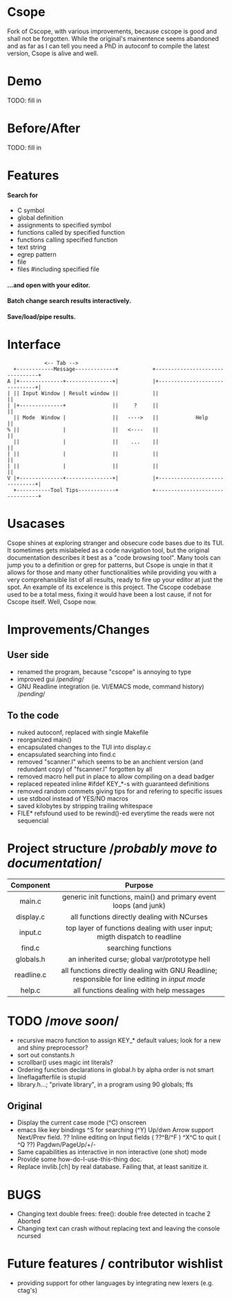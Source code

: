 # Csope
Fork of Cscope, with various improvements, because cscope is good and shall not be forgotten.
While the original's mainentence seems abandoned and as far as I can tell you need a PhD in autoconf to compile the latest version,
Csope is alive and well.

# Demo
 TODO: fill in

# Before/After
 TODO: fill in

# Features
#### Search for
 + C symbol
 + global definition
 + assignments to specified symbol
 + functions called by specified function
 + functions calling specified function
 + text string
 + egrep pattern
 + file
 + files #including specified file
#### ...and open with your editor.
#### Batch change search results **interactively**.
#### Save/load/pipe results.

# Interface
	            <-- Tab -->
	  +------------Message-------------+           +--------------------------------+
	A |+--------------+---------------+|           |+------------------------------+|
	| || Input Window | Result window ||           ||                              ||
	| |+--------------+               ||     ?     ||                              ||
	  || Mode  Window |               ||   ---->   ||            Help              ||
	% ||              |               ||   <----   ||                              ||
	  ||              |               ||    ...    ||                              ||
	| ||              |               ||           ||                              ||
	| ||              |               ||           ||                              ||
	V |+--------------+---------------+|           |+------------------------------+|
	  +-----------Tool Tips------------+           +--------------------------------+

# Usacases
Csope shines at exploring stranger and obsecure code bases due to its TUI.
It sometimes gets mislabeled as a code navigation tool, but the original documentation describes it best as a "code browsing tool".
Many tools can jump you to a definition or grep for patterns,
but Csope is unqie in that it allows for those and many other functionalities while providing you with a very comprehansible list of all results,
ready to fire up your editor at just the spot.
An example of its excelence is this project. The Cscope codebase used to be a total mess,
fixing it would have been a lost cause, if not for Cscope itself. Well, Csope now.

# Improvements/Changes
## User side
+ renamed the program, because "cscope" is annoying to type
+ improved gui	/*pending*/
+ GNU Readline integration (ie. VI/EMACS mode, command history) /*pending*/
## To the code
+ nuked autoconf, replaced with single Makefile
+ reorganized main()
+ encapsulated changes to the TUI into display.c
+ encapsulated searching into find.c
+ removed "scanner.l" which seems to be an anchient version (and redundant copy) of "fscanner.l" forgotten by all
+ removed macro hell put in place to allow compiling on a dead badger
+ replaced repeated inline #ifdef KEY_\*-s with guaranteed definitions
+ removed random commets giving tips for and refering to specific issues
+ use stdbool instead of YES/NO macros
+ saved kilobytes by stripping trailing whitespace
+ FILE\* refsfound used to be rewind()-ed everytime the reads were not sequencial

# Project structure	/*probably move to documentation*/
| Component | Purpose |
| :-------: | :-----: |
| main.c | generic init functions, main() and primary event loops (and junk)
| display.c | all functions directly dealing with NCurses |
| input.c | top layer of functions dealing with user input; migth dispatch to readline |
| find.c | searching functions |
| globals.h | an inherited curse; global var/prototype hell |
| readline.c | all functions directly dealing with GNU Readline; responsible for line editing in *input mode* |
| help.c | all functions dealing with help messages |

# TODO /*move soon*/
 + recursive macro function to assign KEY_\* default values; look for a new and shiny preprocessor?
 + sort out constants.h
 + scrollbar() uses magic int literals?
 + Ordering function declarations in global.h by alpha order is not smart
 + lineflagafterfile is stupid
 + library.h...; "private library", in a program using 90 globals; ffs
## Original
+ Display the current case mode (^C) onscreen
+ emacs like key bindings
    ^S for searching (^Y)
    Up/dwn Arrow support Next/Prev field. ??
    Inline editing on Input fields ( ??^B/^F )
    ^X^C to quit ( ^Q ??)
    Pagdwn/PageUp/+/- 
+ Same capabilities as interactive in non interactive (one shot) mode
+ Provide some how-do-I-use-this-thing doc.
+ Replace invlib.[ch] by real database.  Failing that, at least sanitize it.


# BUGS
 + Changing text double frees:
 	free(): double free detected in tcache 2
 	Aborted
 + Changing text can crash without replacing text and leaving the console ncursed

# Future features / contributor wishlist
+ providing support for other languages by integrating new lexers (e.g. ctag's)
